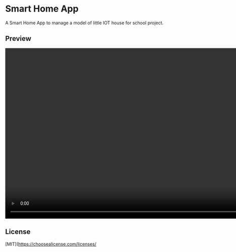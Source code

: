 # Smart Home App
A Smart Home App to manage a model of little IOT house for school project.

## Preview
<video width="960" height="540" controls>
  <source src="preview.mp4" type="video/mp4">
</video>

## License
[MIT](https://choosealicense.com/licenses/
